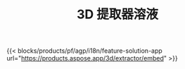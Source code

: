 ﻿---
title: 3D 提取器溶液 
weight: 7730
url: /zh-hant/extractor
limit: 
description: 將 3D 文件轉換為Autodesk、 Draco 、 Wavefront 、 3D Studio和許多其他格式
---
{{< blocks/products/pf/agp/i18n/feature-solution-app url="https://products.aspose.app/3d/extractor/embed" >}} 

